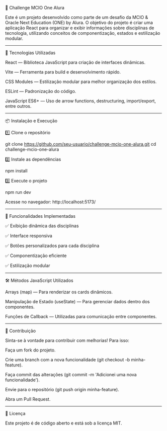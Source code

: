 📌 Challenge MCIO One Alura

Este é um projeto desenvolvido como parte de um desafio da MCIO & Oracle Next Education (ONE) by Alura. O objetivo do projeto é criar uma aplicação React para organizar e exibir informações sobre disciplinas de tecnologia, utilizando conceitos de componentização, estados e estilização modular.
__________________________________________________________________________________________________________________________________________________________

🚀 Tecnologias Utilizadas

React — Biblioteca JavaScript para criação de interfaces dinâmicas.

Vite — Ferramenta para build e desenvolvimento rápido.

CSS Modules — Estilização modular para melhor organização dos estilos.

ESLint — Padronização do código.

JavaScript ES6+ — Uso de arrow functions, destructuring, import/export, entre outros.
__________________________________________________________________________________________________________________________________________________________

📦 Instalação e Execução

1️⃣ Clone o repositório

git clone https://github.com/seu-usuario/challenge-mcio-one-alura.git
cd challenge-mcio-one-alura

2️⃣ Instale as dependências

npm install

3️⃣ Execute o projeto

npm run dev

Acesse no navegador: http://localhost:5173/
__________________________________________________________________________________________________________________________________________________________

📌 Funcionalidades Implementadas

✅ Exibição dinâmica das disciplinas

✅ Interface responsiva

✅ Botões personalizados para cada disciplina

✅ Componentização eficiente

✅ Estilização modular
__________________________________________________________________________________________________________________________________________________________

🛠 Métodos JavaScript Utilizados

Arrays (map) — Para renderizar os cards dinâmicos.

Manipulação de Estado (useState) — Para gerenciar dados dentro dos componentes.

Funções de Callback — Utilizadas para comunicação entre componentes.
__________________________________________________________________________________________________________________________________________________________

🤝 Contribuição

Sinta-se à vontade para contribuir com melhorias! Para isso:

Faça um fork do projeto.

Crie uma branch com a nova funcionalidade (git checkout -b minha-feature).

Faça commit das alterações (git commit -m 'Adicionei uma nova funcionalidade').

Envie para o repositório (git push origin minha-feature).

Abra um Pull Request.

__________________________________________________________________________________________________________________________________________________________

📜 Licença

Este projeto é de código aberto e está sob a licença MIT.

